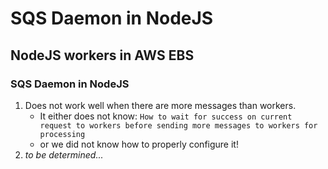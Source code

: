 # SQS Daemon in NodeJS

## NodeJS workers in AWS EBS

### SQS Daemon in NodeJS

1. Does not work well when there are more messages than workers.
   * It either does not know: `How to wait for success on current request to workers before sending more messages to workers for processing`
   * or we did not know how to properly configure it!
2. _to be determined..._

